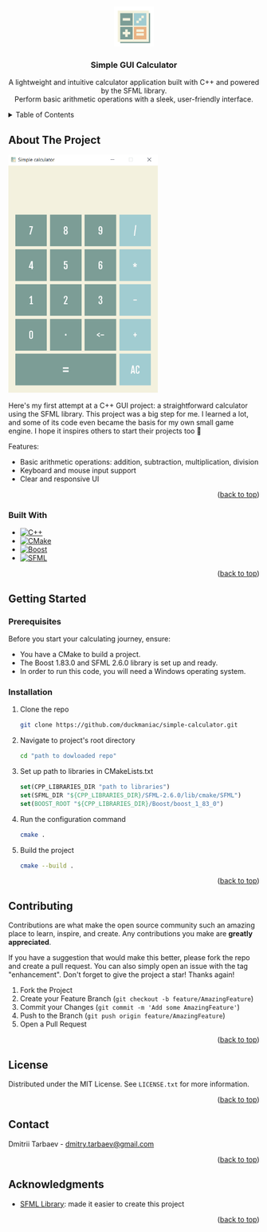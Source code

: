 <a name="readme-top"></a>

<!-- PROJECT LOGO -->
<br />
<div align="center">
  <a href="https://github.com/duckmaniac/simple-calculator">
    <img src="assets/icon.png" alt="Logo" width="80" height="80">
  </a>

  <h3 align="center">Simple GUI Calculator</h3>

  <p align="center">
    A lightweight and intuitive calculator application built with C++ and powered by the SFML library.
    <br />
    Perform basic arithmetic operations with a sleek, user-friendly interface.
    <br />
    
  </p>
</div>

<!-- TABLE OF CONTENTS -->
<details>
  <summary>Table of Contents</summary>
  <ol>
    <li>
      <a href="#about-the-project">About The Project</a>
      <ul>
        <li><a href="#built-with">Built With</a></li>
      </ul>
    </li>
    <li>
      <a href="#getting-started">Getting Started</a>
      <ul>
        <li><a href="#prerequisites">Prerequisites</a></li>
        <li><a href="#installation">Installation</a></li>
      </ul>
    </li>
    <li><a href="#contributing">Contributing</a></li>
    <li><a href="#license">License</a></li>
    <li><a href="#contact">Contact</a></li>
    <li><a href="#acknowledgments">Acknowledgments</a></li>
  </ol>
</details>

<!-- ABOUT THE PROJECT -->
## About The Project

<a href="https://github.com/duckmaniac/simple-calculator">
  <img src="assets/demo.gif" alt="Demonstration" width="300px">
</a>

Here's my first attempt at a C++ GUI project: a straightforward calculator using the SFML library. This project was a big step for me. I learned a lot, and some of its code even became the basis for my own small game engine. I hope it inspires others to start their projects too 🚀

Features:
* Basic arithmetic operations: addition, subtraction, multiplication, division
* Keyboard and mouse input support
* Clear and responsive UI

<p align="right">(<a href="#readme-top">back to top</a>)</p>



### Built With

* [![C++][cpp]][cpp-url]
* [![CMake][cmake]][cmake-url]
* [![Boost][boost]][boost-url]
* [![SFML][sfml]][sfml-url]

<p align="right">(<a href="#readme-top">back to top</a>)</p>



<!-- GETTING STARTED -->
## Getting Started

### Prerequisites

Before you start your calculating journey, ensure:

* You have a CMake to build a project.
* The Boost 1.83.0 and SFML 2.6.0 library is set up and ready.
* In order to run this code, you will need a Windows operating system.

### Installation

1. Clone the repo
   ```sh
   git clone https://github.com/duckmaniac/simple-calculator.git
   ```
2. Navigate to project's root directory
   ```sh
   cd "path to dowloaded repo"
   ```
3. Set up path to libraries in CMakeLists.txt
   ```cmake
   set(CPP_LIBRARIES_DIR "path to libraries")
   set(SFML_DIR "${CPP_LIBRARIES_DIR}/SFML-2.6.0/lib/cmake/SFML")
   set(BOOST_ROOT "${CPP_LIBRARIES_DIR}/Boost/boost_1_83_0")
   ```
4. Run the configuration command
   ```sh
   cmake .
   ```
5. Build the project
   ```sh
   cmake --build .
   ```

<p align="right">(<a href="#readme-top">back to top</a>)</p>



<!-- CONTRIBUTING -->
## Contributing

Contributions are what make the open source community such an amazing place to learn, inspire, and create. Any contributions you make are **greatly appreciated**.

If you have a suggestion that would make this better, please fork the repo and create a pull request. You can also simply open an issue with the tag "enhancement".
Don't forget to give the project a star! Thanks again!

1. Fork the Project
2. Create your Feature Branch (`git checkout -b feature/AmazingFeature`)
3. Commit your Changes (`git commit -m 'Add some AmazingFeature'`)
4. Push to the Branch (`git push origin feature/AmazingFeature`)
5. Open a Pull Request

<p align="right">(<a href="#readme-top">back to top</a>)</p>



<!-- LICENSE -->
## License
Distributed under the MIT License. See `LICENSE.txt` for more information.

<p align="right">(<a href="#readme-top">back to top</a>)</p>



<!-- CONTACT -->
## Contact

Dmitrii Tarbaev - dmitry.tarbaev@gmail.com

<p align="right">(<a href="#readme-top">back to top</a>)</p>



<!-- ACKNOWLEDGMENTS -->
## Acknowledgments

* [SFML Library](https://www.sfml-dev.org/): made it easier to create this project
  
<p align="right">(<a href="#readme-top">back to top</a>)</p>



<!-- MARKDOWN LINKS & IMAGES -->
[cpp]: https://img.shields.io/badge/c++-%2300599C.svg?style=for-the-badge&logo=c%2B%2B&logoColor=white
[cmake]: https://img.shields.io/static/v1?style=for-the-badge&message=CMake&color=064F8C&logo=CMake&logoColor=FFFFFF&label=
[boost]: https://img.shields.io/badge/Boost-%2300599C.svg?style=for-the-badge&logoColor=white
[sfml]: https://img.shields.io/static/v1?style=for-the-badge&message=SFML&color=222222&logo=SFML&logoColor=8CC445&label=
[cpp-url]: https://cplusplus.com/
[cmake-url]: https://cmake.org/
[boost-url]: https://www.boost.org/
[sfml-url]: https://www.sfml-dev.org/
